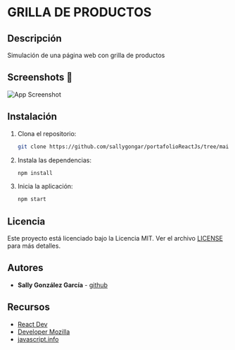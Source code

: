 # GRILLA DE PRODUCTOS

## Descripción
Simulación de una página web con grilla de productos

## Screenshots 📸
![App Screenshot](https://firebasestorage.googleapis.com/v0/b/proyectos-web-565ae.appspot.com/o/Screenshot%202024-10-16%20at%2020-42-10%20React%20App.png?alt=media&token=22be236b-b4a4-464d-b20a-0014fe2bce71)

## Instalación
1. Clona el repositorio:
   ```bash
   git clone https://github.com/sallygongar/portafolioReactJs/tree/main/plp-products
   ```
2. Instala las dependencias:
   ```bash
   npm install
   ```
3. Inicia la aplicación:
   ```bash
   npm start
   ```

## Licencia
Este proyecto está licenciado bajo la Licencia MIT. Ver el archivo [LICENSE](LICENSE) para más detalles.
   

## Autores
- **Sally González García** - [github](https://github.com/sagongar)

## Recursos
- [React Dev](https://es.react.dev/)
- [Developer Mozilla](https://developer.mozilla.org/)
- [javascript.info](https://javascript.info)